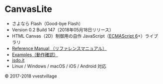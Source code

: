 # CanvasLite

* さよなら Flash（​Good-bye Flash）
* Version 0.2 Build 147（2018年05月18日リリース）
* HTML Canvas（2D）制御用の自作 JavaScript（[ECMAScript 6](https://github.com/vvestvillage/HelloWorld/blob/master/languages/ECMAScript6/ECMAScript6_reference.md)+）ライブラリ
* [Reference Manual （リファレンスマニュアル）](https://github.com/vvestvillage/CanvasLite/blob/master/doc/reference.md)
* [Examples（動作確認）](https://github.com/vvestvillage/CanvasLite/tree/master/examples)
* [jsdo.it](http://jsdo.it/vvestvillage/codes)
* Linux / Windows / macOS / iOS / Android 対応

© 2017-2018 vvestvillage